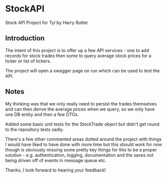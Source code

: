 # StockAPI
Stock API Project for Tyl by Harry Rutter

## Introduction

The intent of this project is to offer up a few API services - one to add records for stock trades then some to query average stock prices for a ticker or list of tickers.

The project will open a swagger page on run which can be used to test the API.

## Notes

My thinking was that we only really need to persist the trades themselves and can then derive the average prices when we query, so we only have one DB entity and then a few DTOs.

Added some basic unit tests for the StockTrade object but didn't get round to the repository tests sadly.

There's a few other commented areas dotted around the project with things I would have liked to have done with more time but this should work for now though is obviously missing some pretty key things for this to be a proper solution - e.g. authentication, logging, documentation and the saves not being driven off of events in message queue etc.

Thanks, I look forward to hearing your feedback!
